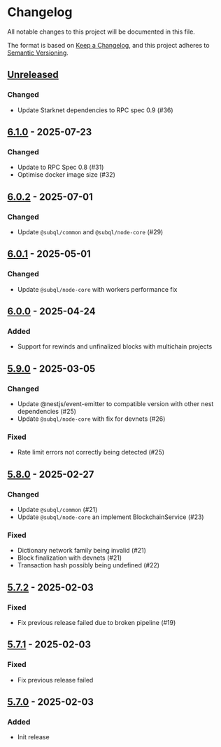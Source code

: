 # Changelog
All notable changes to this project will be documented in this file.

The format is based on [Keep a Changelog](https://keepachangelog.com/en/1.0.0/),
and this project adheres to [Semantic Versioning](https://semver.org/spec/v2.0.0.html).


## [Unreleased]
### Changed
- Update Starknet dependencies to RPC spec 0.9 (#36)

## [6.1.0] - 2025-07-23
### Changed
- Update to RPC Spec 0.8 (#31)
- Optimise docker image size (#32)

## [6.0.2] - 2025-07-01
### Changed
- Update `@subql/common` and `@subql/node-core` (#29)

## [6.0.1] - 2025-05-01
### Changed
- Update `@subql/node-core` with workers performance fix

## [6.0.0] - 2025-04-24
### Added
- Support for rewinds and unfinalized blocks with multichain projects

## [5.9.0] - 2025-03-05
### Changed
- Update @nestjs/event-emitter to compatible version with other nest dependencies (#25)
- Update `@subql/node-core` with fix for devnets (#26)

### Fixed
- Rate limit errors not correctly being detected (#25)

## [5.8.0] - 2025-02-27
### Changed
- Update `@subql/common` (#21)
- Update `@subql/node-core` an implement BlockchainService (#23)

### Fixed
- Dictionary network family being invalid (#21)
- Block finalization with devnets (#21)
- Transaction hash possibly being undefined (#22)

## [5.7.2] - 2025-02-03
### Fixed
- Fix previous release failed due to broken pipeline (#19)

## [5.7.1] - 2025-02-03
### Fixed
- Fix previous release failed

## [5.7.0] - 2025-02-03
### Added
- Init release

[Unreleased]: https://github.com/subquery/subql-starknet/compare/node-starknet/6.1.0...HEAD
[6.1.0]: https://github.com/subquery/subql-starknet/compare/node-starknet/6.0.2...node-starknet/6.1.0
[6.0.2]: https://github.com/subquery/subql-starknet/compare/node-starknet/6.0.1...node-starknet/6.0.2
[6.0.1]: https://github.com/subquery/subql-starknet/compare/node-starknet/6.0.0...node-starknet/6.0.1
[6.0.0]: https://github.com/subquery/subql-starknet/compare/node-starknet/5.9.0...node-starknet/6.0.0
[5.9.0]: https://github.com/subquery/subql-starknet/compare/node-starknet/5.8.0...node-starknet/5.9.0
[5.8.0]: https://github.com/subquery/subql-starknet/compare/node-starknet/5.7.2...node-starknet/5.8.0
[5.7.2]: https://github.com/subquery/subql-starknet/compare/node-starknet/5.7.1...node-starknet/5.7.2
[5.7.1]: https://github.com/subquery/subql-starknet/compare/node-starknet/5.7.0...node-starknet/5.7.1
[5.7.0]: https://github.com/subquery/subql-starknet/releases/tag/node-starknet/5.7.0
